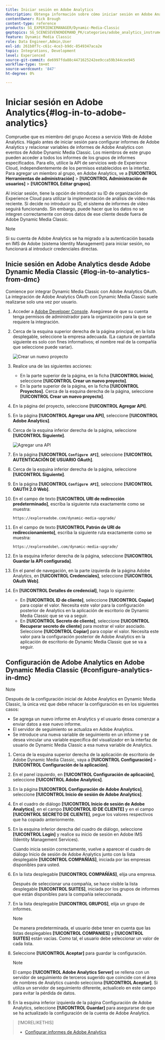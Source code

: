 ```yaml
---
title: Iniciar sesión en Adobe Analytics
description: Obtenga información sobre cómo iniciar sesión en Adobe Analytics desde Adobe Dynamic Media Classic.
contentOwner: Rick Brough
content-type: reference
products: SG_EXPERIENCEMANAGER/Dynamic-Media-Classic
geptopics: SG_SCENESEVENONDEMAND_PK/categories/adobe_analytics_instrumentation_kit
feature: Dynamic Media Classic
role: Data Engineer,Admin,User
exl-id: 261b8f7c-c61c-4ce3-b9dc-8549347aca2e
topic: Integrations, Development
level: Experienced
source-git-commit: de6997fda88c4471625242ee9cca59b344cee945
workflow-type: tm+mt
source-wordcount: '847'
ht-degree: 0%

---
```


# Iniciar sesión en Adobe Analytics{#log-in-to-adobe-analytics}

Compruebe que es miembro del grupo Acceso a servicio Web de Adobe Analytics. Hágalo antes de iniciar sesión para configurar informes de Adobe Analytics y relacionar variables de informes de Adobe Analytics con eventos de Adobe Dynamic Media Classic. Los miembros de este grupo pueden acceder a todos los informes de los grupos de informes especificados. Para ello, utilice la API de servicios web de Experience Cloud, independientemente de los permisos establecidos en la interfaz. Para agregar un miembro al grupo, en Adobe Analytics, ve a **[!UICONTROL Herramientas de administración]** > **[!UICONTROL Administración de usuarios]** > **[!UICONTROL Editar grupos]**.

Al iniciar sesión, tiene la opción de introducir su ID de organización de Experience Cloud para utilizar la implementación de análisis de vídeo más reciente. Si decide no introducir su ID, el sistema de informes de vídeo seguirá funcionando. Sin embargo, puede hacer que los datos no se integren correctamente con otros datos de ese cliente desde fuera de Adobe Dynamic Media Classic.

>[!NOTE]
>
>Si su cuenta de Adobe Analytics se ha migrado a la autenticación basada en IMS de Adobe (sistema Identity Management) para iniciar sesión, no funcionará al introducir credenciales directas.

## Inicie sesión en Adobe Analytics desde Adobe Dynamic Media Classic {#log-in-to-analytics-from-dmc}

Comience por integrar Dynamic Media Classic con Adobe Analytics OAuth. La integración de Adobe Analytics OAuth con Dynamic Media Classic suele realizarse solo una vez por usuario.

1. Acceder a [Adobe Developer Console](https://developer.adobe.com/console). Asegúrese de que su cuenta tenga permisos de administrador para la organización para la que se requiere la integración.
1. Cerca de la esquina superior derecha de la página principal, en la lista desplegable, seleccione la empresa adecuada. (La captura de pantalla siguiente es solo con fines informativos; el nombre real de la compañía que seleccione puede variar).

   ![Crear un nuevo proyecto](assets/analytics-oauth1.png)

1. Realice una de las siguientes acciones:

   * En la parte superior de la página, en la ficha **[!UICONTROL Inicio]**, seleccione **[!UICONTROL Crear un nuevo proyecto]**.
   * En la parte superior de la página, en la ficha **[!UICONTROL Proyectos]**. Cerca de la esquina derecha de la página, seleccione **[!UICONTROL Crear un nuevo proyecto]**.

1. En la página del proyecto, seleccione **[!UICONTROL Agregar API]**.
1. En la página **[!UICONTROL Agregar una API]**, seleccione **[!UICONTROL Adobe Analytics]**.
1. Cerca de la esquina inferior derecha de la página, seleccione **[!UICONTROL Siguiente]**.

   ![Agregar una API](assets/analytics-oauth2.png)

1. En la página **[!UICONTROL `Configure API`]**, seleccione **[!UICONTROL AUTENTICACIÓN DE USUARIO OAuth]**.
1. Cerca de la esquina inferior derecha de la página, seleccione **[!UICONTROL Siguiente]**.
1. En la página **[!UICONTROL `Configure API`]**, seleccione **[!UICONTROL OAUTH 2.0 Web]**.
1. En el campo de texto **[!UICONTROL URI de redirección predeterminado]**, escriba la siguiente ruta exactamente como se muestra:

   `https://exploreadobe.com/dynamic-media-upgrade/`

1. En el campo de texto **[!UICONTROL Patrón de URI de redireccionamiento]**, escriba la siguiente ruta exactamente como se muestra:

   `https://exploreadobe\.com/dynamic-media-upgrade/`

1. En la esquina inferior derecha de la página, seleccione **[!UICONTROL Guardar la API configurada]**.
1. En el panel de navegación, en la parte izquierda de la página Adobe Analytics, en **[!UICONTROL Credenciales]**, seleccione **[!UICONTROL OAuth Web]**.
1. En **[!UICONTROL Detalles de credencial]**, haga lo siguiente:
   * En **[!UICONTROL ID de cliente]**, seleccione **[!UICONTROL Copiar]** para copiar el valor. Necesita este valor para la configuración posterior de Analytics en la aplicación de escritorio de Dynamic Media Classic que se va a seguir.
   * En **[!UICONTROL Secreto de cliente]**, seleccione **[!UICONTROL Recuperar secreto de cliente]** para mostrar el valor asociado. Seleccione **[!UICONTROL Copiar]** para copiar el valor. Necesita este valor para la configuración posterior de Adobe Analytics en la aplicación de escritorio de Dynamic Media Classic que se va a seguir.

## Configuración de Adobe Analytics en Adobe Dynamic Media Classic {#configure-analytics-in-dmc}

>[!NOTE]
>
>Después de la configuración inicial de Adobe Analytics en Dynamic Media Classic, la única vez que debe rehacer la configuración es en los siguientes casos:
>
>* Se agrega un nuevo informe en Analytics y el usuario desea comenzar a enviar datos a ese nuevo informe.
>* El servidor de seguimiento se actualiza en Adobe Analytics.
>* Se introduce una nueva variable de seguimiento en un informe y se desea vincular una variable específica del visualizador en la interfaz de usuario de Dynamic Media Classic a esa nueva variable de Analytics.
>

1. Cerca de la esquina superior derecha de la aplicación de escritorio de Adobe Dynamic Media Classic, vaya a **[!UICONTROL Configuración]** > **[!UICONTROL Configuración de la aplicación]**.
1. En el panel izquierdo, en **[!UICONTROL Configuración de aplicación]**, seleccione **[!UICONTROL Adobe Analytics]**.
1. En la página **[!UICONTROL Configuración de Adobe Analytics]**, seleccione **[!UICONTROL Inicio de sesión de Adobe Analytics]**.
1. En el cuadro de diálogo **[!UICONTROL Inicio de sesión de Adobe Analytics]**, en el campo **[!UICONTROL ID DE CLIENTE]** y en el campo **[!UICONTROL SECRETO DE CLIENTE]**, pegue los valores respectivos que ha copiado anteriormente.
1. En la esquina inferior derecha del cuadro de diálogo, seleccione **[!UICONTROL Login]** y realice su inicio de sesión en Adobe IMS (Identity Management Services).

   Cuando inicia sesión correctamente, vuelve a aparecer el cuadro de diálogo Inicio de sesión de Adobe Analytics junto con la lista desplegable **[!UICONTROL COMPAÑÍAS]**, iniciada por las empresas disponibles para usted.

1. En la lista desplegable **[!UICONTROL COMPAÑÍAS]**, elija una empresa.

   Después de seleccionar una compañía, se hace visible la lista desplegable **[!UICONTROL SUITES]**, iniciada por los grupos de informes que están disponibles para la compañía seleccionada.

1. En la lista desplegable **[!UICONTROL GRUPOS]**, elija un grupo de informes.

   >[!NOTE]
   >
   >De manera predeterminada, el usuario debe tener en cuenta que las listas desplegables **[!UICONTROL COMPANIES]** y **[!UICONTROL SUITES]** están vacías. Como tal, el usuario debe seleccionar un valor de cada lista.

1. Seleccione **[!UICONTROL Aceptar]** para guardar la configuración.

   >[!NOTE]
   >
   >El campo **[!UICONTROL Adobe Analytics Server]** se rellena con un servidor de seguimiento de terceros sugerido que coincide con el área de nombres de Analytics cuando selecciona **[!UICONTROL Aceptar]**. Si utiliza un servidor de seguimiento diferente, actualícelo en este campo para evitar la pérdida de datos.

1. En la esquina inferior izquierda de la página Configuración de Adobe Analytics, seleccione **[!UICONTROL Guardar]** para asegurarse de que se ha actualizado la configuración de la cuenta de Adobe Analytics.

>[!MORELIKETHIS]
>
>* [Configurar informes de Adobe Analytics](configuring-analytics-reports.md#configuring_adobe_analytics_reports)
